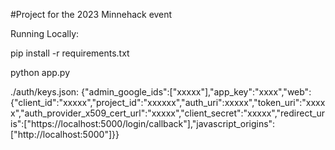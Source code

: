 #Project for the 2023 Minnehack event

Running Locally:

pip install -r requirements.txt

python app.py


./auth/keys.json: {"admin_google_ids":["xxxxx"],"app_key":"xxxx","web":{"client_id":"xxxxx","project_id":"xxxxxx","auth_uri":xxxxx","token_uri":"xxxxx","auth_provider_x509_cert_url":"xxxxx","client_secret":"xxxxx","redirect_uris":["https://localhost:5000/login/callback"],"javascript_origins":["http://localhost:5000"]}}
